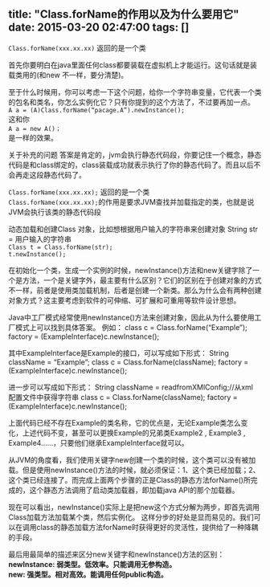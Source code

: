 title: "Class.forName的作用以及为什么要用它"
date: 2015-03-20 02:47:00
tags: []
---
`Class.forName(xxx.xx.xx)` 返回的是一个类

首先你要明白在java里面任何class都要装载在虚拟机上才能运行。这句话就是装载类用的(和new 不一样，要分清楚)。

至于什么时候用，你可以考虑一下这个问题，给你一个字符串变量，它代表一个类的包名和类名，你怎么实例化它？只有你提到的这个方法了，不过要再加一点。<br />
`A a = (A)Class.forName(“pacage.A”).newInstance();`<br />
这和你<br />
`A a = new A()；`<br />
是一样的效果。

关于补充的问题
答案是肯定的，jvm会执行静态代码段，你要记住一个概念，静态代码是和class绑定的，class装载成功就表示执行了你的静态代码了。而且以后不会再走这段静态代码了。

`Class.forName(xxx.xx.xx);` 返回的是一个类<br />
`Class.forName(xxx.xx.xx);`的作用是要求JVM查找并加载指定的类，也就是说JVM会执行该类的静态代码段

动态加载和创建Class 对象，比如想根据用户输入的字符串来创建对象
String str = 用户输入的字符串<br />
`Class t = Class.forName(str);`<br />
`t.newInstance();`<br />

在初始化一个类，生成一个实例的时候，newInstance()方法和new关键字除了一个是方法，一个是关键字外，最主要有什么区别？它们的区别在于创建对象的方式不一样，前者是使用类加载机制，后者是创建一个新类。那么为什么会有两种创建对象方式？这主要考虑到软件的可伸缩、可扩展和可重用等软件设计思想。

Java中工厂模式经常使用newInstance()方法来创建对象，因此从为什么要使用工厂模式上可以找到具体答案。 例如：
class c = Class.forName(“Example”);
factory = (ExampleInterface)c.newInstance();

其中ExampleInterface是Example的接口，可以写成如下形式：
String className = “Example”;
class c = Class.forName(className);
factory = (ExampleInterface)c.newInstance();

进一步可以写成如下形式：
String className = readfromXMlConfig;//从xml 配置文件中获得字符串
class c = Class.forName(className);
factory = (ExampleInterface)c.newInstance();

上面代码已经不存在Example的类名称，它的优点是，无论Example类怎么变化，上述代码不变，甚至可以更换Example的兄弟类Example2 , Example3 , Example4……，只要他们继承ExampleInterface就可以。

从JVM的角度看，我们使用关键字new创建一个类的时候，这个类可以没有被加载。但是使用newInstance()方法的时候，就必须保证：1、这个类已经加载；2、这个类已经连接了。而完成上面两个步骤的正是Class的静态方法forName()所完成的，这个静态方法调用了启动类加载器，即加载java API的那个加载器。

现在可以看出，newInstance()实际上是把new这个方式分解为两步，即首先调用Class加载方法加载某个类，然后实例化。 这样分步的好处是显而易见的。我们可以在调用class的静态加载方法forName时获得更好的灵活性，提供给了一种降耦的手段。


最后用最简单的描述来区分new关键字和newInstance()方法的区别：<br />
**newInstance: 弱类型。低效率。只能调用无参构造。<br />
new: 强类型。相对高效。能调用任何public构造。**<br />